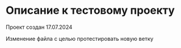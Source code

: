 # Описание к тестовому проекту

Проект создан 17.07.2024

Изменение файла с целью протестировать новую ветку